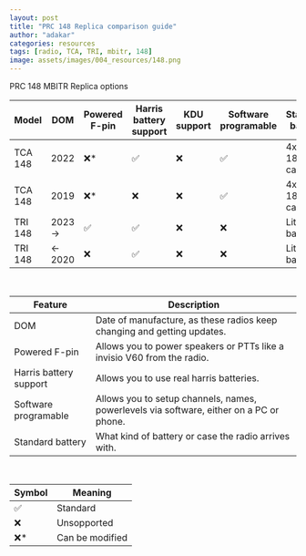 ```yaml
---
layout: post
title: "PRC 148 Replica comparison guide"
author: "adakar"
categories: resources
tags: [radio, TCA, TRI, mbitr, 148]
image: assets/images/004_resources/148.png
---
```

PRC 148 MBITR Replica options

| Model   | DOM     | Powered F-pin | Harris battery support | KDU support | Software programable | Standard battery |
| ------- | ------- | ------------- | ---------------------- | ----------- | -------------------- | ---------------- |
| TCA 148 | 2022    | ❌\*          | ✅                     | ❌          | ✅                   | 4x 18650 in case |
| TCA 148 | 2019    | ❌\*          | ❌                     | ❌          | ✅                   | 4x 18650 in case |
| TRI 148 | 2023 -> | ✅            | ✅                     | ❌          | ❌                   | Lithium battery  |
| TRI 148 | <- 2020 | ❌            | ✅                     | ❌          | ❌                   | Lithium battery  |

 <br/>
 
| Feature                   | Description                                                                               |
|---                        |---                                                                                        |
| DOM                       | Date of manufacture, as these radios keep changing and getting updates.                   |
| Powered F-pin             | Allows you to power speakers or PTTs like a invisio V60 from the radio.                   |
| Harris battery support    | Allows you to use real harris batteries.                                                  |
| Software programable      | Allows you to setup channels, names, powerlevels via software, either on a PC or phone.   |
| Standard battery          | What kind of battery or case the radio arrives with.                                      |

 <br/>
 
| Symbol | Meaning                  |
|---    |---                        |
| ✅ | Standard                  |
| ❌ | Unsopported               |
| ❌\*    | Can be modified           |

